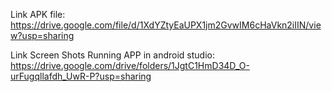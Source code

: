 Link APK file: https://drive.google.com/file/d/1XdYZtyEaUPX1jm2GvwIM6cHaVkn2iIIN/view?usp=sharing

Link Screen Shots Running APP in android studio: https://drive.google.com/drive/folders/1JgtC1HmD34D_O-urFugqllafdh_UwR-P?usp=sharing
